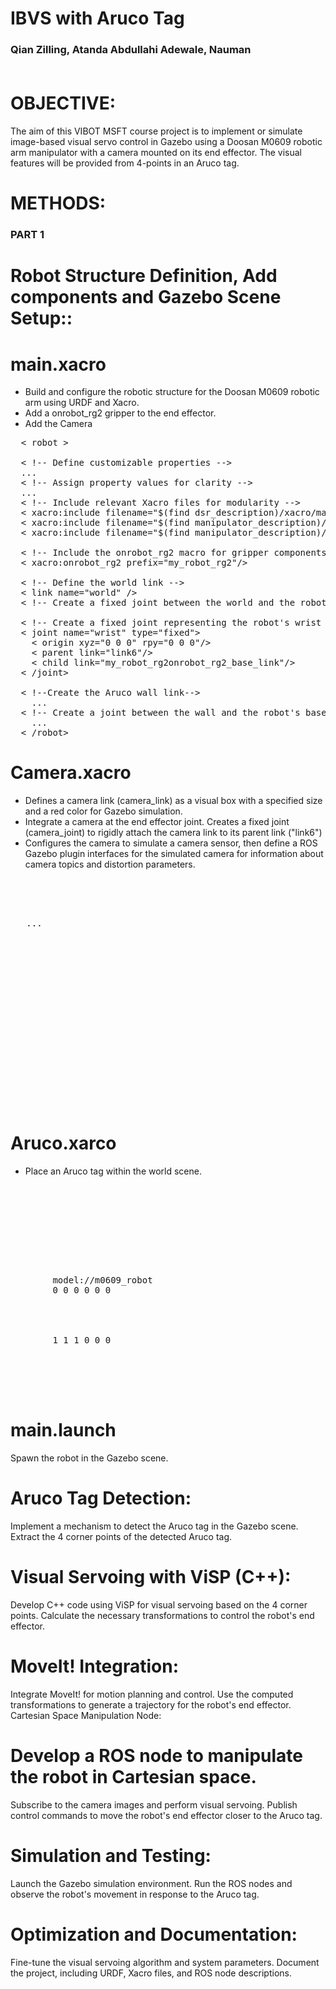 # IBVS with Aruco Tag
<h3> Qian Zilling, Atanda Abdullahi Adewale, Nauman </h#><br></br>


# OBJECTIVE:
The aim of this VIBOT MSFT course project is to implement or simulate image-based visual servo control in Gazebo using a Doosan M0609 robotic arm manipulator with a camera mounted on its end effector. The visual features will be provided from 4-points in an Aruco tag.

# METHODS:

### PART 1
# Robot Structure Definition, Add components and Gazebo Scene Setup::

# main.xacro
- Build and configure the robotic structure for the Doosan M0609 robotic arm using URDF and Xacro.
- Add a onrobot_rg2 gripper to the end effector.
- Add the Camera 

<pre>
  < robot >
  
  < !-- Define customizable properties -->
  ...
  < !-- Assign property values for clarity -->
  ...
  < !-- Include relevant Xacro files for modularity -->
  < xacro:include filename="$(find dsr_description)/xacro/macro.m0609.white.xacro" />
  < xacro:include filename="$(find manipulator_description)/urdf/onrobot_rg2_model_macro.xacro" />
  < xacro:include filename="$(find manipulator_description)/urdf/camera.xacro" />

  < !-- Include the onrobot_rg2 macro for gripper components -->
  < xacro:onrobot_rg2 prefix="my_robot_rg2"/>
    
  < !-- Define the world link -->
  < link name="world" />
  < !-- Create a fixed joint between the world and the robot's base -->
  
  < !-- Create a fixed joint representing the robot's wrist (effector) -->
  < joint name="wrist" type="fixed">
    < origin xyz="0 0 0" rpy="0 0 0"/>
    < parent link="link6"/>
    < child link="my_robot_rg2onrobot_rg2_base_link"/>
  < /joint>

  < !--Create the Aruco wall link-->
    ...
  < !-- Create a joint between the wall and the robot's base -->
    ...
  < /robot>
</pre>


# Camera.xacro 
- Defines a camera link (camera_link) as a visual box with a specified size and a red color for Gazebo simulation.
- Integrate a camera at the end effector joint. Creates a fixed joint (camera_joint) to rigidly attach the camera link to its parent link ("link6")
- Configures the camera to simulate a camera sensor, then define a ROS Gazebo plugin interfaces for the simulated camera for information about camera topics and distortion parameters.

<pre>

  <robot xmlns:xacro="http://www.ros.org/wiki/xacro" name="kinova">
    
  <!-- Define customizable properties -->
  <link name="camera_link"> ... </link>

  <joint name="camera_joint" type="fixed">
    <parent link="link6"/>
    <child link="camera_link"/>
    <origin rpy="${M_PI/2} ${-M_PI/2} 0" xyz="${offset_from_link_x} ${offset_from_link_y} ${offset_from_link_z}"/>
    <axis xyz="1 0 0" />
  </joint>

  <gazebo reference="camera_link">
    <sensor type="camera" name="camera_camera_sensor">
      <!-- .... -->
      <plugin name="camera_camera_controller" filename="libgazebo_ros_camera.so">
      <!---...--->
      </plugin>
    </sensor>
  </gazebo>

  </robot>
</pre>

# Aruco.xarco
- Place an Aruco tag within the world scene.
<pre>
    <!-- gazebo_world.world -->
  <?xml version="1.0"?>
  
  <sdf version="1.4">
    <world name="default">
  
      <!-- ... other world properties ... -->
  
      <include>
        <uri>model://m0609_robot</uri>
        <pose>0 0 0 0 0 0</pose>
      </include>
  
      <model name="aruco_tag">
        <!-- Add Aruco tag properties here -->
        <pose>1 1 1 0 0 0</pose>
        <!-- ... other Aruco tag properties ... -->
      </model>
  
    </world>
  </sdf>
</pre>

# main.launch
Spawn the robot in the Gazebo scene.


# Aruco Tag Detection:
Implement a mechanism to detect the Aruco tag in the Gazebo scene.
Extract the 4 corner points of the detected Aruco tag.

# Visual Servoing with ViSP (C++):
Develop C++ code using ViSP for visual servoing based on the 4 corner points.
Calculate the necessary transformations to control the robot's end effector.

# MoveIt! Integration:
Integrate MoveIt! for motion planning and control.
Use the computed transformations to generate a trajectory for the robot's end effector.
Cartesian Space Manipulation Node:

# Develop a ROS node to manipulate the robot in Cartesian space.
Subscribe to the camera images and perform visual servoing.
Publish control commands to move the robot's end effector closer to the Aruco tag.

# Simulation and Testing:
Launch the Gazebo simulation environment.
Run the ROS nodes and observe the robot's movement in response to the Aruco tag.

# Optimization and Documentation:
Fine-tune the visual servoing algorithm and system parameters.
Document the project, including URDF, Xacro files, and ROS node descriptions.
